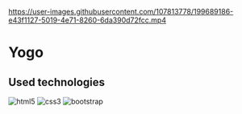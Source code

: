 
https://user-images.githubusercontent.com/107813778/199689186-e43f1127-5019-4e71-8260-6da390d72fcc.mp4

# Yogo

## Used technologies

![html5](https://user-images.githubusercontent.com/107813778/199715531-4af5617f-5bc4-4883-b04f-f3b30354d7d5.png)
![css3](https://user-images.githubusercontent.com/107813778/199715534-669509c3-d776-43ae-9dd8-105ec1a0089f.png)
![bootstrap](https://user-images.githubusercontent.com/107813778/199715844-fa6805e1-9575-46a2-80ed-2bbcc3bad649.png)
